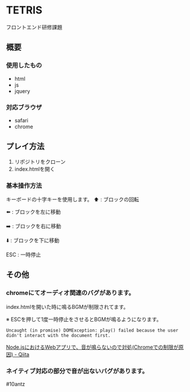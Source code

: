 # TETRIS
フロントエンド研修課題

## 概要
### 使用したもの
* html
* js
* jquery

### 対応ブラウザ
* safari
* chrome

## プレイ方法
1. リポジトリをクローン
2. index.htmlを開く

### 基本操作方法
キーボードの十字キーを使用します。
⬆️ : ブロックの回転

⬅️ : ブロックを左に移動

➡️ : ブロックを右に移動

⬇️ : ブロックを下に移動

ESC : 一時停止

## その他
### chromeにてオーディオ関連のバグがあります。

index.htmlを開いた時に鳴るBGMが制限されてます。

※ ESCを押して1度一時停止をさせるとBGMが鳴るようになります。
```
Uncaught (in promise) DOMException: play() failed because the user didn't interact with the document first.
```
 [Node.jsにおけるWebアプリで、音が鳴らないので対処(Chromeでの制限が原因) - Qiita](https://qiita.com/A-Kouki/items/40020f7ef30a4e3b6d79)
<br>


### ネイティブ対応の部分で音が出ないバグがあります。

#10antz
